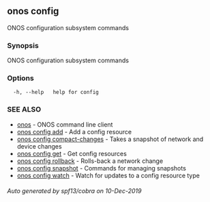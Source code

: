 ## onos config

ONOS configuration subsystem commands

### Synopsis

ONOS configuration subsystem commands

### Options

```
  -h, --help   help for config
```

### SEE ALSO

* [onos](onos.md)	 - ONOS command line client
* [onos config add](onos_config_add.md)	 - Add a config resource
* [onos config compact-changes](onos_config_compact-changes.md)	 - Takes a snapshot of network and device changes
* [onos config get](onos_config_get.md)	 - Get config resources
* [onos config rollback](onos_config_rollback.md)	 - Rolls-back a network change
* [onos config snapshot](onos_config_snapshot.md)	 - Commands for managing snapshots
* [onos config watch](onos_config_watch.md)	 - Watch for updates to a config resource type

###### Auto generated by spf13/cobra on 10-Dec-2019
